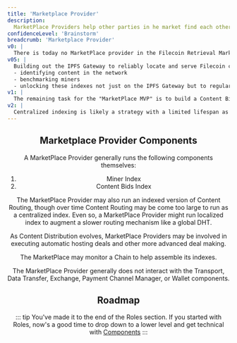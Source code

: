 ```yaml
---
title: 'Marketplace Provider'
description: 
  MarketPlace Providers help other parties in he market find each other. MarketPlace Providers can host Content Bid Indexes, Miner Indexes, and Content Routing indexes. This allows clients to identify what content is hosted by what miners, and which miners will serve content quickest at the lowest price. It enables content providers to advertise content they want miners to host. And it enables miners to find the best and most profitable content to host.
confidenceLevel: 'Brainstorm'
breadcrumb: 'Marketplace Provider'
v0: |
  There is today no MarketPlace provider in the Filecoin Retrieval Market. The immediate task in front of us to enable a MarketPlace is to build the most critical indexes: first the Miner Index (for reputation) and second the initial Content Routing index to help Filecoin users find content.
v05: |
  Building out the IPFS Gateway to reliably locate and serve Filecoin content will lay the foundation for a robust MarketPlace Provider in the future. We have a number of tasks to get there:
  - identifying content in the network
  - benchmarking miners
  - unlocking these indexes not just on the IPFS Gateway but to regular Filecoin or IPFS clients.
v1: |
  The remaining task for the "MarketPlace MVP" is to build a Content Bids Index, and to provide a way for others to run other Marketplaces to begin to lay the foundations for decentalization.
v2: |
  Centralized indexing is likely a strategy with a limited lifespan as the network grows. The next steps is to bring in the results of ResNetLabs research to scale Content Routing, and likely there will be similar efforts neccessary around Miner and Content Bid Indexes.
---
```


<Header />

## Marketplace Provider Components

A MarketPlace Provider generally runs the following components themselves:

1. Miner Index
2. Content Bids Index

The MarketPlace Provider may also run an indexed version of Content Routing, though over time Content Routing may be come too large to run as a centralized index. Even so, a MarketPlace Provider might run localized index to augment a slower routing mechanism like a global DHT.

As Content Distribution evolves, MarketPlace Providers may be involved in executing automatic hosting deals and other more advanced deal making.

The MarketPlace may monitor a Chain to help assemble its indexes.

The MarketPlace Provider generally does not interact with the Transport, Data Transfer, Exchange, Payment Channel Manager, or Wallet components.

## Roadmap

<RoadMapPage />

::: tip
You've made it to the end of the Roles section. If you started with Roles, now's a good time to drop down to a lower level and get technical with [Components](../../components/)
:::
